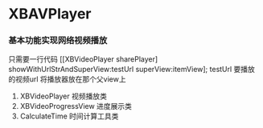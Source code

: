 # XBAVPlayer
### 基本功能实现网络视频播放 
只需要一行代码
[[XBVideoPlayer sharePlayer] showWithUrlStrAndSuperView:testUrl superView:itemView];
testUrl 要播放的视频url  将播放器放在那个父view上
1. XBVideoPlayer 视频播放类
2. XBVideoProgressView 进度展示类
3. CalculateTime 时间计算工具类
